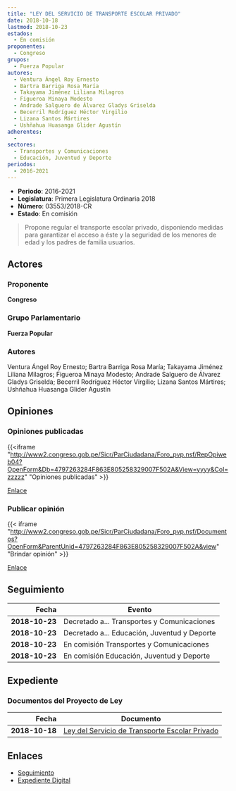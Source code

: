 ```yaml
---
title: "LEY DEL SERVICIO DE TRANSPORTE ESCOLAR PRIVADO"
date: 2018-10-18
lastmod: 2018-10-23
estados: 
  - En comisión
proponentes: 
  - Congreso
grupos: 
  - Fuerza Popular
autores: 
  - Ventura Ángel Roy Ernesto
  - Bartra Barriga Rosa María
  - Takayama Jiménez Liliana Milagros
  - Figueroa Minaya Modesto
  - Andrade Salguero de Álvarez Gladys Griselda
  - Becerril Rodríguez Héctor Virgilio
  - Lizana Santos Mártires
  - Ushñahua Huasanga Glider Agustín
adherentes: 
  - 
sectores: 
  - Transportes y Comunicaciones
  - Educación, Juventud y Deporte
periodos: 
  - 2016-2021
---
```


- **Periodo**: 2016-2021
- **Legislatura**: Primera Legislatura Ordinaria 2018
- **Número**: 03553/2018-CR
- **Estado**: En comisión

> Propone regular el transporte escolar privado, disponiendo medidas para garantizar el acceso a éste y la seguridad de los menores de edad y los padres de familia usuarios.


## Actores

### Proponente

**Congreso**

### Grupo Parlamentario

**Fuerza Popular**

### Autores

Ventura Ángel Roy Ernesto; Bartra Barriga Rosa María; Takayama Jiménez Liliana Milagros; Figueroa Minaya Modesto; Andrade Salguero de Álvarez Gladys Griselda; Becerril Rodríguez Héctor Virgilio; Lizana Santos Mártires; Ushñahua Huasanga Glider Agustín


## Opiniones

### Opiniones publicadas

{{<iframe "http://www2.congreso.gob.pe/Sicr/ParCiudadana/Foro_pvp.nsf/RepOpiweb04?OpenForm&Db=4797263284F863E805258329007F502A&View=yyyy&Col=zzzzz" "Opiniones publicadas" >}}

[Enlace](http://www2.congreso.gob.pe/Sicr/ParCiudadana/Foro_pvp.nsf/RepOpiweb04?OpenForm&Db=4797263284F863E805258329007F502A&View=yyyy&Col=zzzzz)
### Publicar opinión

{{< iframe "http://www2.congreso.gob.pe/Sicr/ParCiudadana/Foro_pvp.nsf/Documentos?OpenForm&ParentUnid=4797263284F863E805258329007F502A&view" "Brindar opinión" >}}

[Enlace](http://www2.congreso.gob.pe/Sicr/ParCiudadana/Foro_pvp.nsf/Documentos?OpenForm&ParentUnid=4797263284F863E805258329007F502A&view)

## Seguimiento

| Fecha | Evento |
|------:|--------|
| **2018-10-23** | Decretado a... Transportes y Comunicaciones|
| **2018-10-23** | Decretado a... Educación, Juventud y Deporte|
| **2018-10-23** | En comisión Transportes y Comunicaciones|
| **2018-10-23** | En comisión Educación, Juventud y Deporte|


## Expediente


### Documentos del Proyecto de Ley

| Fecha | Documento |
|------:|--------|
| **2018-10-18** | [Ley del Servicio de Transporte Escolar Privado](http://www.leyes.congreso.gob.pe/Documentos/2016_2021/Proyectos_de_Ley_y_de_Resoluciones_Legislativas/PL0355320181018.pdf) |

## Enlaces 

- [Seguimiento](http://www2.congreso.gob.pe/Sicr/TraDocEstProc/CLProLey2016.nsf/f7fff46988ca05b1052578e100829cc7/b1d5824df1833d750525832a007a7d9e?OpenDocument)
- [Expediente Digital](http://www2.congreso.gob.pe/Sicr/TraDocEstProc/CLProLey2016.nsf/f7fff46988ca05b1052578e100829cc7/b1d5824df1833d750525832a007a7d9e?OpenDocument&Click=05257FB7005EB655.eb71d0cf91d8294e05256cdf006b5706/$Body/0.1C6C)
